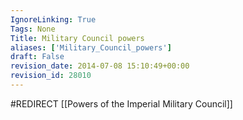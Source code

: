 ```yaml
---
IgnoreLinking: True
Tags: None
Title: Military Council powers
aliases: ['Military_Council_powers']
draft: False
revision_date: 2014-07-08 15:10:49+00:00
revision_id: 28010
---
```


#REDIRECT [[Powers of the Imperial Military Council]]